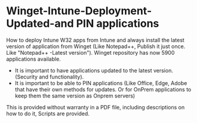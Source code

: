 # Winget-Intune-Deployment-Updated-and PIN applications
How to deploy Intune W32 apps from Intune and always install the latest version of application from Winget (Like Notepad++, Publish it just once. Like "Notepad++ -Latest version").
Winget repository has now 5900 applications available.

 * It is important to have applications updated to the latest version. (Security and functionality).
 * It is important to be able to PIN applications (Like Office, Edge, Adobe that have their own methods for updates. Or for OnPrem applications to keep them the same version as Onprem servers)

This is provided without warranty in a PDF file, including descriptions on how to do it, Scripts are provided.



